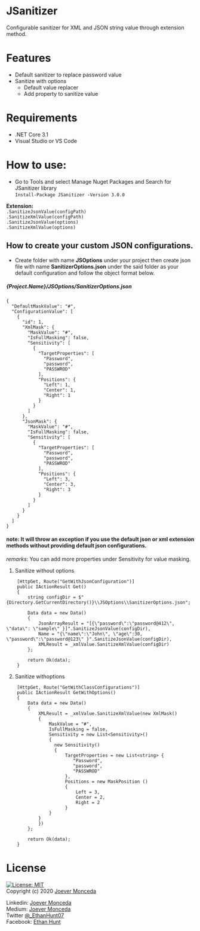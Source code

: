 # JSanitizer 
Configurable sanitizer for XML and JSON string value through extension method.

# Features  
* Default sanitizer to replace password value
* Sanitize with options
    - Default value replacer
    - Add property to sanitize value

# Requirements   
 * .NET Core 3.1  
 * Visual Studio or VS Code
 
# How to use:  
* Go to Tools and select Manage Nuget Packages and Search for JSanitizer library   
```Install-Package JSanitizer -Version 3.0.0```   

**Extension:**   
```.SanitizeJsonValue(configPath)```   
```.SanitizeXmlValue(configPath)```   
```.SanitizeJsonValue(options)```   
```.SanitizeXmlValue(options)```

## How to create your custom JSON configurations.
* Create folder with name **JSOptions** under your project then create json file with name **SanitizerOptions.json** under the said folder as your default configuration and follow the object format below.

##### {Project.Name}/JSOptions/SanitizerOptions.json
```
{
  "DefaultMaskValue": "#",
  "ConfigurationValue": [
    {
      "id": 1,
      "XmlMask": {
        "MaskValue": "#",
        "IsFullMasking": false,
        "Sensitivity": [
          {
            "TargetProperties": [
              "Password",
              "password",
              "PASSWROD"
            ],
            "Positions": {
              "Left": 1,
              "Center": 1,
              "Right": 1
            }
          }
        ]
      },
      "JsonMask": {
        "MaskValue": "#",
        "IsFullMasking": false,
        "Sensitivity": [
          {
            "TargetProperties": [
              "Password",
              "password",
              "PASSWROD"
            ],
            "Positions": {
              "Left": 3,
              "Center": 3,
              "Right": 3
            }
          }
        ]
      }
    }
  ]
}
```
#### note: It will throw an exception if you use the default json or xml extension methods without providing default json configurations.
*remarks*: You can add more properties under Sensitivity for value masking.


1. Sanitize without options 
```
    [HttpGet, Route("GetWithJsonConfiguration")]
    public IActionResult Get()
    {
        string configDir = $"{Directory.GetCurrentDirectory()}\\JSOptions\\SanitizerOptions.json";

        Data data = new Data()
        {
            JsonArrayResult = "[{\"password\":\"password@412\", \"data\": \"sample\" }]".SanitizeJsonValue(configDir),
            Name = "{\"name\":\"John\", \"age\":30, \"password\":\"password@123\" }".SanitizeJsonValue(configDir),
            XMLResult = _xmlValue.SanitizeXmlValue(configDir)
        };

        return Ok(data);
    }
```

2. Sanitize withoptions 
```
    [HttpGet, Route("GetWithClassConfigurations")]
    public IActionResult GetWithOptions()
    {
        Data data = new Data()
        {
            XMLResult = _xmlValue.SanitizeXmlValue(new XmlMask()
            {
                MaskValue = "#",
                IsFullMasking = false,
                Sensitivity = new List<Sensitivity>()
                {
                  new Sensitivity()
                  {
                      TargetProperties = new List<string> {
                         "Password",
                         "password",
                         "PASSWROD"
                      },
                      Positions = new MaskPosition ()
                      {
                          Left = 3,
                          Center = 2,
                          Right = 2
                      }
                }
            }
            })
        };

        return Ok(data);
    }
```
  
# License 
  [![License: MIT](https://img.shields.io/badge/License-MIT-yellow.svg)](https://opensource.org/licenses/MIT)  
  Copyright (c) 2020 [Joever Monceda](https://github.com/Ethan0007)

Linkedin: [Joever Monceda](https://www.linkedin.com/in/joever-monceda-55242779/)  
  Medium: [Joever Monceda](https://medium.com/@joever.monceda/new-net-core-vuejs-vuex-router-webpack-starter-kit-e94b6fdb7481)  
  Twitter [@_EthanHunt07](https://twitter.com/_EthanHunt07)  
  Facebook: [Ethan Hunt](https://www.facebook.com/nethan.hound.3/)
